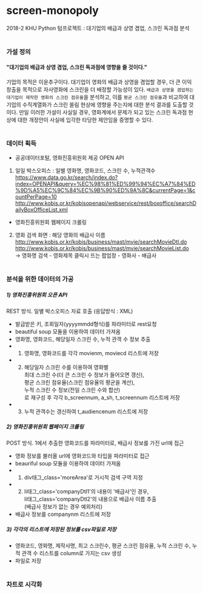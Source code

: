 # screen-monopoly
2018-2 KHU Python 텀프로젝트 : 대기업의 배급과 상영 겸업, 스크린 독과점 분석
<br><br>

### 가설 정의
#### "대기업의 배급과 상영 겸업, 스크린 독과점에 영향을 줄 것이다."<br>
기업의 목적은 이윤추구이다. 대기업이 영화의 배급과 상영을 겸업할 경우, 더 큰 이익 창출을 목적으로 자사영화에 스크린을 더 배정할 가능성이 있다. ``배급과 상영을 겸업하는 대기업이 제작한 영화의 스크린 점유율``을 분석하고, 이를 ``평균 스크린 점유율``과 비교하여 대기업의 수직계열화가 스크린 쏠림 현상에 영향을 주는지에 대한 분석 결과를 도출할 것이다. 만일 이러한 가설이 사실일 경우, 영화계에서 문제가 되고 있는 스크린 독과점 현상에 대한 개정안이 사실에 입각한 타당한 제안임을 증명할 수 있다.
<br><br>

### 데이터 획득
- 공공데이터포털, 영화진흥위원회 제공 OPEN API<br>
1) 일일 박스오피스 : 일별 영화명, 영화코드, 스크린 수, 누적관객수<br>
https://www.data.go.kr/search/index.do?index=OPENAPI&query=%EC%98%81%ED%99%94%EC%A7%84%ED%9D%A5%EC%9C%84%EC%9B%90%ED%9A%8C&currentPage=1&countPerPage=10 <br>
http://www.kobis.or.kr/kobisopenapi/webservice/rest/boxoffice/searchDailyBoxOfficeList.xml

- 영화진흥위원회 웹페이지 크롤링<br>
2) 영화 검색 화면 : 해당 영화의 배급사 이름<br>
http://www.kobis.or.kr/kobis/business/mast/mvie/searchMovieDtl.do
http://www.kobis.or.kr/kobis/business/mast/mvie/searchMovieList.do
<br>-> 영화명 검색 - 영화제목 클릭시 뜨는 팝업창 - 영화사 - 배급사
<br><br>

### 분석을 위한 데이터의 가공
##### 1) 영화진흥위원회 오픈 API
REST 방식. 일별 박스오피스 자료 호출 (응답방식 : XML)<br>
- 발급받은 키, 조회일자(yyyymmdd형식)를 파라미터로 rest요청
- beautiful soup 모듈을 이용하여 데이터 가져옴
- 영화명, 영화코드, 해당일자 스크린 수, 누적 관객 수 정보 추출
- 1. 영화명, 영화코드를 각각 movienm, moviecd 리스트에 저장
- 2. 해당일자 스크린 수를 이용하여 영화별 <br>최대 스크린 수(더 큰 스크린 수 정보가 들어오면 갱신), <br>평균 스크린 점유율(스크린 점유율의 평균을 계산), <br>누적 스크린 수 정보(전일 스크린 수와 합산)<br>로 재구성 후 각각 b_screennum, a_sh, t_screennum 리스트에 저장
- 3. 누적 관객수는 갱신하여 t_audiencenum 리스트에 저장

##### 2) 영화진흥위원회 웹페이지 크롤링
POST 방식. 1에서 추출한 영화코드를 파라미터로, 배급사 정보를 가진 url에 접근<br>
- 영화 정보를 불러올 url에 영화코드와 타입을 파라미터로 접근
- beauriful soup 모듈을 이용하여 데이터 가져옴
- 1. div태그_class='moreArea'로 거시적 검색 구역 지정
- 2. li태그_class='companyDtl1'의 내용이 '배급사'인 경우, <br>li태그_class='companyDtl2'의 내용으로 배급사 이름 추출<br>(배급사 정보가 없는 경우 예외처리)
- 배급사 정보를 companynm 리스트에 저장

##### 3) 각각의 리스트에 저장된 정보를 csv파일로 저장
- 영화코드, 영화명, 제작사명, 최고 스크린수, 평균 스크린 점유율, 누적 스크린 수, 누적 관객 수 리스트를 column로 가지는 csv 생성
- 파일로 저장
<br><br>

### 차트로 시각화
